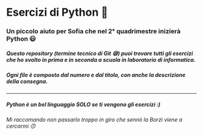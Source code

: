 # Esercizi di Python :snake:
### Un piccolo aiuto per Sofia che nel 2° quadrimestre inizierà Python :smiley:

##### Questo repository *(termine tecnico di Git :sleepy:)*  puoi trovare tutti gli esercizi che ho svolto in prima e in seconda a scuola in laboratorio di informatica.
##### Ogni file è composto dal numero e dal titolo, con anche la descrizione della consegna.

------------
##### Python è un bel linguaggio SOLO se ti vengono gli esercizi :)

###### Mi raccomando non passarlo troppo in giro che sennò la Borzì viene a cercarmi :upside_down_face:
